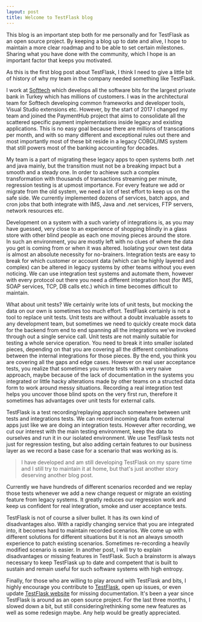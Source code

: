 ```yaml
---
layout: post
title: Welcome to TestFlask blog
---
```



This blog is an important step both for me personally and for TestFlask as an open source project. By keeping a blog up to date and alive, I hope to maintain a more clear roadmap and to be able to set certain milestones. Sharing what you have done with the community, which I hope is an important factor that keeps you motivated.

As this is the first blog post about TestFlask, I think I need to give a little bit of history of why my team in the company needed something like TestFlask.

I work at [Softtech](http://www.softtech.com.tr) which develops all the software bits for the largest private bank in Turkey which has millions of customers. I was in the architectural team for Softtech developing common frameworks and developer tools, Visual Studio extensions etc. However, by the start of 2017 I changed my team and joined the PaymentHub project that aims to consolidate all the scattered specific payment implementations inside legacy and existing applications. This is no easy goal because there are millions of transcations per month, and with so many different and exceptional rules out there and most importantly most of these bit reside in a legacy COBOL/IMS system that still powers most of the banking accounting for decades.

My team is a part of migrating these legacy apps to open systems both .net and java mainly, but the transition must not be a breaking impact but a smooth and a steady one. In order to achieve such a complex transformation with thousands of transactions streaming per minute, regression testing is at upmost importance. For every feature we add or migrate from the old system, we need a lot of test effort to keep us on the safe side. We currently implemented dozens of services, batch apps, and cron jobs that both integrate with IMS, Java and .net services, FTP servers, network resources etc.

Development on a system with a such variety of integrations is, as you may have guessed, very close to an experience of shopping blindly in a glass store with other blind people as each one moving pieces around the store. In such an environment, you are mostly left with no clues of where the data you get is coming from or when it was altered. Isolating your own test data is almost an absolute necessity for no-brainers. Integration tests are easy to break for which customer or account data (which can be highly layered and complex) can be altered in legacy systems by other teams without you even noticing. We can use integration test systems and automate them, however with every protocol out there you need a different integration host (for IMS, SOAP services, TCP, DB calls etc.) which in time becomes difficult to maintain. 

What about unit tests? We certainly write lots of unit tests, but mocking the data on our own is sometimes too much effort. TestFlask certainly is not a tool to replace unit tests. Unit tests are without a doubt invaluable assets to any development team, but sometimes we need to quickly create mock data for the backend from end to end spanning all the integrations we've invoked through out a single service call. Unit tests are not mainly suitable for testing a whole service operation. You need to break it into smaller isolated pieces, depending on that you are covering all the different combinations between the internal integrations for those pieces. By the end, you think you are covering all the gaps and edge cases. However on real user acceptance tests, you realize that sometimes you wrote tests with a very naive approach, maybe because of the lack of documentation in the systems you integrated or little hacky alterations made by other teams on a structed data form to work around messy situations. Recording a real integration test helps you uncover those blind spots on the very first run, therefore it sometimes has advantages over unit tests for external calls. 

TestFlask is a test recording/replaying approach somewhere between unit tests and integrations tests. We can record incoming data from external apps just like we are doing an integration tests. However after recording, we cut our interest with the main testing environment, keep the data to ourselves and run it in our isolated environment. We use TestFlask tests not just for regression testing, but also adding certain features to our business layer as we record a base case for a scenario that was working as is.

> I have developed and am still developing TestFlask on my spare time and I still try to maintain it at home, but that's just another story deserving another blog post.

Currently we have hundreds of different scenarios recorded and we replay those tests whenever we add a new change request or migrate an existing feature from legacy systems. It greatly reduces our regression work and keep us confident for real integration, smoke and user acceptance tests.

TestFlask is not of course a silver bullet. It has its own kind of disadvantages also. With a rapidly changing service that you are integrated into, it becomes hard to maintain recorded scenarios. We come up with different solutions for different situations but it is not an always smooth experience to patch existing scenarios. Sometimes re-recording a heavily modified scenario is easier. In another post, I will try to explain disadvantages or missing features in TestFlask. Such a brainstorm is always necessary to keep TestFlask up to date and competent that is built to sustain and remain useful for such software systems with high entropy. 

Finally, for those who are willing to play around with TestFlask and bits, I highly encourage you contribute to [TestFlask](https://github.com/FatihSahin/test-flask), open up issues, or even update [TestFlask website](https://github.com/TestFlask/testflask.github.io) for missing documentation. It's been a year since TestFlask is around as an open source project. For the last three months, I slowed down a bit, but still considering/rethinking some new features as well as some redesign maybe. Any help would be greatly appreciated.
